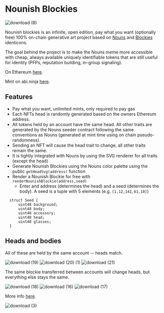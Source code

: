 # Nounish Blockies

![download (8)](https://user-images.githubusercontent.com/18372439/221368402-fb7840f1-10a5-4ccf-9dfa-6ba2447b7eb6.svg)

Nounish blockies is an infinite, open edition, pay what you want (optionally free) 100% on-chain generative art project based on [Nouns](https://nouns.wtf) and [Blockies](https://github.com/topics/blockies) identicons. 

The goal behind the project is to make the Nouns meme more accessible with cheap, always available uniquely identifiable tokens that are still useful for identity (PFPs, reputation building, in-group signaling).

On Ethereum [here](https://etherscan.io/address/0x76152c311630bbe2b472afe779f478b293cfaed3). 

Mint on abi.ninja [here](https://abi.ninja/0x76152c311630bBE2b472afE779f478B293CFAed3/mainnet?functions=mint).

## Features

- Pay what you want, unlimited mints, only required to pay gas
- Each NFTs head is randomly generated based on the owners Ethereum address.
- All tokens held by an account have the same head. All other traits are generated by the Nouns seeder contract following the same conventions as Nouns (generated at mint time using on chain pseudo-randomness).
- Sending an NFT will cause the head trait to change, all other traits remain the same.
- It is tightly integrated with Nouns by using the SVG renderer for all traits (except the head)
- Generate Nounish Blockies using the Nouns color palette using the public `getHeadSvg(address)` function
- Render a Nounish Blockie for free with `renderNounishBlockie(address,seed)`
  - Enter and address (determines the head) and a seed (determines the body). A seed is a tuple with 5 elements (e.g. `[1,12,141,61,10]`)

```solidity
  struct Seed {
      uint48 background;
      uint48 body;
      uint48 accessory;
      uint48 head;
      uint48 glasses;
  }
```

## Heads and bodies

All of these are held by the same account -- heads match.

![download (19)](https://github.com/critesjosh/nounish-blockies/assets/18372439/39e3f6d0-383a-45de-b40b-31fbe85ff998)
![download (20) (1)](https://github.com/critesjosh/nounish-blockies/assets/18372439/06be1079-2275-463f-93c2-42832d51c1d7)
![download (21)](https://github.com/critesjosh/nounish-blockies/assets/18372439/68f6b664-4693-428f-a62d-3f61237b8b42)

The same blockie transferred between accounts will change heads, but everything else stays the same.

![download (18)](https://github.com/critesjosh/nounish-blockies/assets/18372439/e434a5fb-55ae-4faa-8873-aade9870710c)
![download (16)](https://github.com/critesjosh/nounish-blockies/assets/18372439/d143c66a-f114-448d-928f-bc57d3054a9e)
![download (17)](https://github.com/critesjosh/nounish-blockies/assets/18372439/e62c2d16-d4e8-452d-8db0-72eb81a0e252)

More info [here](https://nounish-blockies.notion.site/Nounish-Blockies-fb646ffe79f5477e8adec93f0b978a69).

![download (3)](https://user-images.githubusercontent.com/18372439/221368148-9eb3a246-019b-421c-b503-e531f0c0cfcf.svg)

